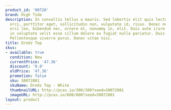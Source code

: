 ```yaml
---
product_id: '00728'
brand: High Tide
description: In convallis tellus a mauris. Sed lobortis elit quis lectus. Nullam mauris
  orci, porttitor eget, sollicitudin non, vulputate id, risus. Donec non lectus. Praesent
  orci leo, bibendum nec, ornare et, nonummy in, elit. Duis aute irure dolor in reprehenderit
  in voluptate velit esse cillum dolore eu fugiat nulla pariatur. Duis quis quam.
  Pellentesque viverra purus. Donec vitae nisi.
title: Dredz Top
skus:
- available: true
  condition: New
  currentPrice: '47.36'
  discount: '0.0'
  oldPrice: '47.36'
  promotion: false
  sku: S0072801
  skuName: Dredz Top - White
  thumbnailURL: http://pcas.io/300/300?seed=S0072801
  imageURL: http://pcas.io/600/600?seed=S0072801
layout: product
---
```

